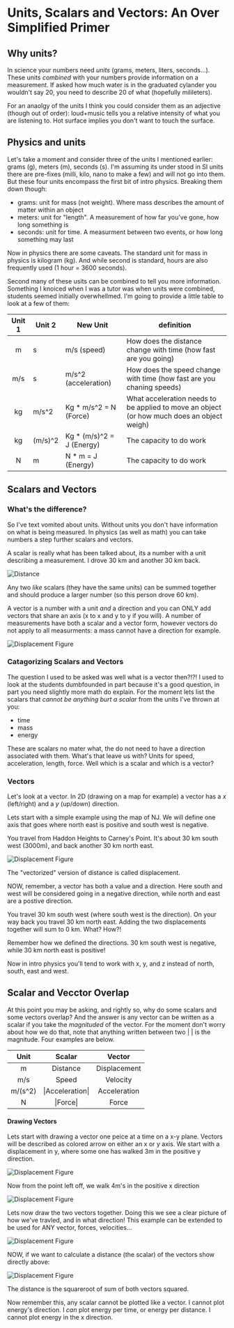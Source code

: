 # Units, Scalars and Vectors: An Over Simplified Primer

## Why units?

In science your numbers need _units_ (grams, meters, liters, seconds...). These units _combined_ with your numbers provide information on a measurement. If asked how much water is in the graduated cylander you wouldn't say 20, you need to describe 20 of what (hopefully milileters). 

For an anaolgy of the units  I think you could consider them as an adjective (though out of order): loud+music tells you a relative intensity of what you are listening to. Hot surface implies you don't want to touch the surface. 

## Physics and units

Let's take a moment and consider three of the units I mentioned earlier: grams (g), meters (m), seconds (s). I'm assuming its under stood in SI units there are pre-fixes (milli, kilo, nano to make a few) and will not go into them. But these four units encompass the first bit of intro physics. Breaking them down though:
* grams: unit for mass (not weight). Where mass describes the amount of matter within an object
* meters: unit for "length". A measurement of how far you've gone, how long something is
* seconds: unit for time. A measurment between two events, or how long something may last

Now in physics there are some caveats. The standard unit for mass in physics is kilogram (kg). And while second is standard, hours are also frequently used (1 hour = 3600 seconds). 

Second many of these usits can be combined to tell you more information. Something I knoiced when I was a tutor was when units were combined, students seemed initially overwhellmed. I'm going to provide a little table to look at a few of them:


| Unit 1      | Unit 2 |  New Unit  | definition  |
| :---------: | ----------- | -----------| -----------|
| m      | s       |m/s (speed)  | How does the distance change with time (how fast are you going)  |
| m/s   | s        |m/s^2 (acceleration)|    How does the speed change with time (how fast are you chaning speeds) |
| kg      | m/s^2       |Kg * m/s^2 = N (Force)  | What acceleration needs to be applied to move an object (or how much does an object weigh) |
| kg      | (m/s)^2       |Kg * (m/s)^2 = J (Energy)  | The capacity to do work  |
| N      | m       |N * m = J (Energy)  |  The capacity to do work |


## Scalars and Vectors

### What's the difference?
So I've text vomited about units. Without units you don't have information on what is being measured. In physics (as well as math) you can take numbers a step further scalars and vectors. 

A scalar is really what has been talked about, its a number with a unit describing a measurement. I drove 30 km and another 30 km back.

<img src="/_images/Displacement/Displacement3.png.002.png" alt="Distance"/>



Any two _like_ scalars (they have the same units) can be summed together and should produce a larger number (so this person drove 60 km).

A vector is a number with a unit *and* a direction and you can ONLY add vectors that share an axis (x to x and y to y if you will). A number of measurements have both a scalar and a vector form, however vectors do not apply to all measurments: a mass cannot have a direction for example.

![Displacement Figure](/_images/Displacement/Displacement3.png.004.PNG)

### Catagorizing Scalars and Vectors
The question I used to be asked was well what is a vector then?!?! I used to look at the students dumbfounded in part because it's a good question, in part you need slightly more math do explain. For the moment lets list the scalars that _cannot be anything burt a scalar_ from the units I've thrown at you:

* time
* mass
* energy

These are scalars no mater what, the do not need to have a direction associated with them. What's that leave us with? Units for speed, acceleration, length, force. Well which is a scalar and which is a vector?

### Vectors

Let's look at a vector. In 2D (drawing on a map for example) a vector has a *x* (left/right) and a *y* (up/down) direction.

Lets start with a simple example using the map of NJ. We will define one axis that goes where north east is positive and south west is negative.

 You travel from Haddon Heights to Carney's Point. It's about 30 km south west (3000m), and back another 30 km north east.

![Displacement Figure](/_images/Displacement/Displacement3.png.002.png)

The "vectorized" version of distance is called displacement. 

NOW, remember, a vector has both a value and a direction. Here south and west will be considered going in a negative direction, while north and east are a postive direction.

You travel 30 km south west (where south west is the direction). On your way back you travel 30 km north east. Adding the two displacements together will sum to 0 km. What? How?! 

Remember how we defined the directions. 30 km south west is negative, while 30 km north east is positive! 

Now in intro physics you'll tend to work with x, y, and z instead of north, south, east and west.

## Scalar and Vecctor Overlap

At this point you may be asking, and rightly so, why do some scalars and some vectors overlap? And the answer is any vector can be written as a scalar if you take the *magnituded* of the vector. For the moment don't worry about how we do that, note that anything written between two |   | is the magnitude. Four examples are below.


|  Unit   |      Scalar      |    Vector    |
| :-----: | :--------------: | :----------: |
|    m    |     Distance     | Displacement |
|   m/s   |      Speed       |   Velocity   |
| m/(s^2) | \|Acceleration\| | Acceleration |
|    N    |    \|Force\|     |    Force     |

#### Drawing Vectors



Lets start with drawing a vector one peice at a time on a x-y plane. Vectors will be described as colored arrow on either an x or y axis. We start with a displacement in y, where some one has walked 3m in the positive y direction.

![Displacement Figure](_images/Displacement/Displacement.004.PNG)



Now from the point left off, we walk 4m's in the positive x direction

![Displacement Figure](https://github.com/lms464/lms464.github.io/blob/master/_images/Displacement/Displacement.003.PNG)



Lets now draw the two vectors together. Doing this we see a clear picture of how we've travled, and in what direction! This example can be extended to be used for ANY vector, forces, velocities...

![Displacement Figure](/_images/Displacement/Displacement.005.PNG)

NOW, if we want to calculate a distance (the scalar) of the vectors show directly above:

![Displacement Figure](/_images/Displacement/Displacement.006.PNG)

The distance is the squareroot of sum of both vectors squared. 



Now remember this, any scalar cannot be plotted like a vector. I cannot plot energy's direction. I _can_ plot energy per time, or energy per distance. I cannot plot energy in the x direction.
